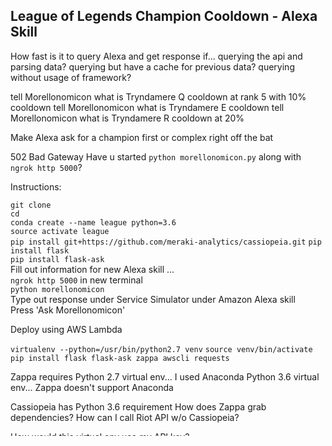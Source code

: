 ## League of Legends Champion Cooldown - Alexa Skill

How fast is it to query Alexa and get response if...
querying the api and parsing data?
querying but have a cache for previous data?
querying without usage of framework?

tell Morellonomicon what is Tryndamere Q cooldown at rank 5 with 10% cooldown
tell Morellonomicon what is Tryndamere E cooldown 
tell Morellonomicon what is Tryndamere R cooldown at 20%


Make Alexa ask for a champion first or complex right off the bat

502 Bad Gateway 
Have u started `python morellonomicon.py` along with `ngrok http 5000`?

Instructions:  

`git clone`   
`cd`  
`conda create --name league python=3.6`   
`source activate league`    
`pip install git+https://github.com/meraki-analytics/cassiopeia.git`
`pip install flask`  
`pip install flask-ask`  
Fill out information for new Alexa skill ...  
`ngrok http 5000` in new terminal    
`python morellonomicon`    
Type out response under Service Simulator under Amazon Alexa skill  
Press 'Ask Morellonomicon'    

Deploy using AWS Lambda

`virtualenv --python=/usr/bin/python2.7 venv`
`source venv/bin/activate`
`pip install flask flask-ask zappa awscli requests`


Zappa requires Python 2.7 virtual env...
I used Anaconda Python 3.6 virtual env...
Zappa doesn't support Anaconda

Cassiopeia has Python 3.6 requirement
How does Zappa grab dependencies?
How can I call Riot API w/o Cassiopeia?

How would this virtual env use my API key?

If Zappa keeps installing as different version from virtual env,
`pip uninstall zappa` on own local OS

Can't open from different folder? Have to use from same directory
Can't use sqlite3 for caching requests ...?
Can't grab from urllib fast enough. Time out for big json file. Have to use local json


Would constantly need to be updated... when new patch hits

Problem with Alexa listening to champion names

`zappa tail --since 1m`
Unable to import module 'handler': No module named builtins

Use Python 3.6

Alexa Skill linked to amazon.developer and alexa account. 

Originally thought to use a pronunciation file to hold what I heard 
from Alexa but it is too naive...

Shouldnt use a csv file to hold all pronunciations...
Rather we should use a phonetic matching algorithm...
Looks like jellyfish or fuzzywuzzy

`pip install jellyfish`

Constantly update csv file to add new pronunciation matches??
Use in conjunction with library that finds closest match for champion name?

Normalization of data before hand?
Running time? O(n) based on champion names... compare each champion name with alexa pronunciation
Compare with jaro distance?


Edit json file to replace MonkeyKing with WuKong

jellyfish.match_rating_comparison(s1, s2)

Check the csv file first, then do match_rating_comparison if csv doesn't hold pronunciation...
Then if that doesn't work, get all the champions that hold true, put in list a state "Did you mean: a. Veigar b. Vi ..."
Store the result into csv file with the champion name

Function should handle NoneType, to ask them again what is for {{ variable }}

Use Alexa learn something to get sample responses if Alexa didn't hear correctly

Should I remove all spaces before the call or after?

Theres an issue with csv file after deployment. If it keeps updating, how will I update zappa with a new champion json file without destroying the csv file (reverting it back to unupdated state?)

Need to update LIST_OF_CHAMPIONS.txt and championFull.json

zappa exclude

Dropbox host csv file
https://www.dropbox.com/developers-v1/core/start/python

Use amazon s3 to hold json file??
Use dynamodb or mongodb to hold key - value pairs of pronunciations